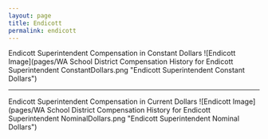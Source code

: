 ```yaml
---
layout: page
title: Endicott
permalink: endicott
---
```



Endicott Superintendent Compensation in Constant Dollars
![Endicott Image](pages/WA School District Compensation History for Endicott Superintendent ConstantDollars.png "Endicott Superintendent Constant Dollars")
___

Endicott Superintendent Compensation in Current Dollars
![Endicott Image](pages/WA School District Compensation History for Endicott Superintendent NominalDollars.png "Endicott Superintendent Nominal Dollars")